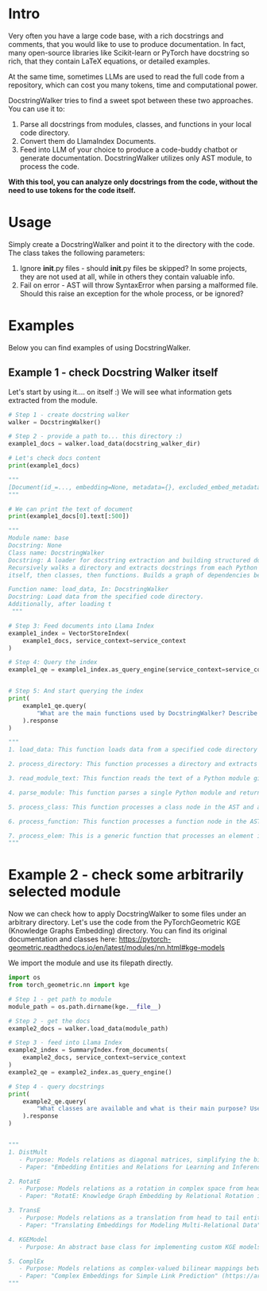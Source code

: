 # Intro

Very often you have a large code base, with a rich docstrings and comments, that you would like to use to produce documentation. In fact, many open-source libraries like Scikit-learn or PyTorch have docstring so rich, that they contain LaTeX equations, or detailed examples.

At the same time, sometimes LLMs are used to read the full code from a repository, which can cost you many tokens, time and computational power.

DocstringWalker tries to find a sweet spot between these two approaches. You can use it to:

1. Parse all docstrings from modules, classes, and functions in your local code directory.
2. Convert them do LlamaIndex Documents.
3. Feed into LLM of your choice to produce a code-buddy chatbot or generate documentation.
   DocstringWalker utilizes only AST module, to process the code.

**With this tool, you can analyze only docstrings from the code, without the need to use tokens for the code itself.**

# Usage

Simply create a DocstringWalker and point it to the directory with the code. The class takes the following parameters:

1. Ignore **init**.py files - should **init**.py files be skipped? In some projects, they are not used at all, while in others they contain valuable info.
2. Fail on error - AST will throw SyntaxError when parsing a malformed file. Should this raise an exception for the whole process, or be ignored?

# Examples

Below you can find examples of using DocstringWalker.

## Example 1 - check Docstring Walker itself

Let's start by using it.... on itself :) We will see what information gets extracted from the module.

```python
# Step 1 - create docstring walker
walker = DocstringWalker()

# Step 2 - provide a path to... this directory :)
example1_docs = walker.load_data(docstring_walker_dir)

# Let's check docs content
print(example1_docs)

"""
[Document(id_=..., embedding=None, metadata={}, excluded_embed_metadata_keys=[], excluded_llm_metadata_keys=[], relationships={}, hash=..., text="Module name: base \n Docstring: None...") ]
"""

# We can print the text of document
print(example1_docs[0].text[:500])

"""
Module name: base
Docstring: None
Class name: DocstringWalker
Docstring: A loader for docstring extraction and building structured documents from them.
Recursively walks a directory and extracts docstrings from each Python module - starting from the module
itself, then classes, then functions. Builds a graph of dependencies between the extracted docstrings.

Function name: load_data, In: DocstringWalker
Docstring: Load data from the specified code directory.
Additionally, after loading t
 """

# Step 3: Feed documents into Llama Index
example1_index = VectorStoreIndex(
    example1_docs, service_context=service_context
)

# Step 4: Query the index
example1_qe = example1_index.as_query_engine(service_context=service_context)


# Step 5: And start querying the index
print(
    example1_qe.query(
        "What are the main functions used by DocstringWalker? Describe each one in points."
    ).response
)

"""
1. load_data: This function loads data from a specified code directory and builds a dependency graph between the loaded documents. The graph is stored as an attribute of the class.

2. process_directory: This function processes a directory and extracts information from Python files. It returns a tuple containing a list of Document objects and a networkx Graph object. The Document objects represent the extracted information from Python files, and the Graph object represents the dependency graph between the extracted documents.

3. read_module_text: This function reads the text of a Python module given its path and returns the text of the module.

4. parse_module: This function parses a single Python module and returns a Document object with extracted information from the module.

5. process_class: This function processes a class node in the AST and adds relevant information to the graph. It returns a string representation of the processed class node and its sub-elements.

6. process_function: This function processes a function node in the AST and adds it to the graph. It returns a string representation of the processed function node with its sub-elements.

7. process_elem: This is a generic function that processes an element in the abstract syntax tree (AST) and delegates the execution to more specific functions based on the type of the element. It returns the result of processing the element.
"""
```

# Example 2 - check some arbitrarily selected module

Now we can check how to apply DocstringWalker to some files under an arbitrary directory. Let's use the code from the PyTorchGeometric KGE (Knowledge Graphs Embedding) directory.
You can find its original documentation and classes here: https://pytorch-geometric.readthedocs.io/en/latest/modules/nn.html#kge-models

We import the module and use its filepath directly.

```python
import os
from torch_geometric.nn import kge

# Step 1 - get path to module
module_path = os.path.dirname(kge.__file__)

# Step 2 - get the docs
example2_docs = walker.load_data(module_path)

# Step 3 - feed into Llama Index
example2_index = SummaryIndex.from_documents(
    example2_docs, service_context=service_context
)
example2_qe = example2_index.as_query_engine()

# Step 4 - query docstrings
print(
    example2_qe.query(
        "What classes are available and what is their main purpose? Use nested numbered list to describe: the class name, short summary of purpose, papers or literature review for each one of them."
    ).response
)


"""
1. DistMult
   - Purpose: Models relations as diagonal matrices, simplifying the bi-linear interaction between head and tail entities.
   - Paper: "Embedding Entities and Relations for Learning and Inference in Knowledge Bases" (https://arxiv.org/abs/1412.6575)

2. RotatE
   - Purpose: Models relations as a rotation in complex space from head to tail entities.
   - Paper: "RotatE: Knowledge Graph Embedding by Relational Rotation in Complex Space" (https://arxiv.org/abs/1902.10197)

3. TransE
   - Purpose: Models relations as a translation from head to tail entities.
   - Paper: "Translating Embeddings for Modeling Multi-Relational Data" (https://proceedings.neurips.cc/paper/2013/file/1cecc7a77928ca8133fa24680a88d2f9-Paper.pdf)

4. KGEModel
   - Purpose: An abstract base class for implementing custom KGE models.

5. ComplEx
   - Purpose: Models relations as complex-valued bilinear mappings between head and tail entities using the Hermetian dot product.
   - Paper: "Complex Embeddings for Simple Link Prediction" (https://arxiv.org/abs/1606.06357)
"""
```
